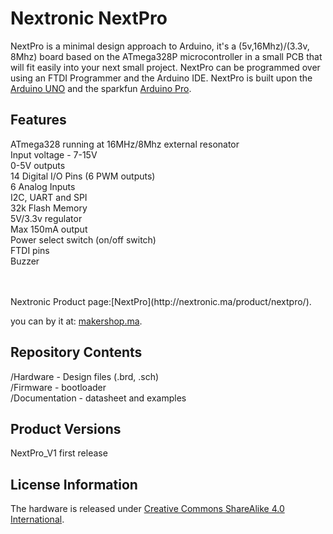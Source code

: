 # Nextronic NextPro

NextPro is a minimal design approach to Arduino, it's a (5v,16Mhz)/(3.3v, 8Mhz) board based on the ATmega328P microcontroller in a small PCB that will fit easily into your next small project.
NextPro can be programmed over using an FTDI Programmer and the Arduino IDE.
NextPro is built upon the [Arduino UNO](https://www.arduino.cc/en/Main/ArduinoBoardUno) and the sparkfun [Arduino Pro](https://www.sparkfun.com/products/10915).

## Features

ATmega328 running at 16MHz/8Mhz external resonator<br />
Input voltage - 7-15V<br />
0-5V outputs<br />
14 Digital I/O Pins (6 PWM outputs)<br />
6 Analog Inputs<br />
I2C, UART and SPI<br />
32k Flash Memory<br />
5V/3.3v regulator<br />
Max 150mA output<br />
Power select switch (on/off switch)<br />
FTDI pins<br />
Buzzer<br />

<br />
<br />
Nextronic Product page:[NextPro](http://nextronic.ma/product/nextpro/).

you can by it at: [makershop.ma](http://makershop.ma/).



## Repository Contents

/Hardware - Design files (.brd, .sch)  
/Firmware - bootloader  
/Documentation - datasheet and examples

## Product Versions

NextPro_V1 first release

## License Information

The hardware is released under [Creative Commons ShareAlike 4.0 International](https://creativecommons.org/licenses/by-sa/4.0/).
